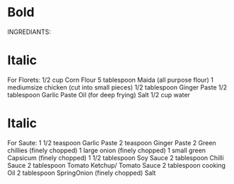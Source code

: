 # Bold
INGREDIANTS:

# Italic
For Florets:
1/2 cup Corn Flour
5 tablespoon Maida (all purpose flour)
1 mediumsize chicken (cut into small pieces)
1/2 tablespoon Ginger Paste
1/2 tablespoon Garlic Paste
Oil (for deep frying)
Salt
1/2 cup water

# Italic
For Saute:
1 1/2 teaspoon Garlic Paste
2 teaspoon Ginger Paste
2 Green chillies (finely chopped)
1 large onion (finely chopped)
1 small green Capsicum (finely chopped)
1 1/2 tablespoon Soy Sauce
2 tablespoon Chilli Sauce
2 tablespoon Tomato Ketchup/ Tomato Sauce
2 tablespoon cooking Oil
2 tablespoon SpringOnion (finely chopped)
Salt